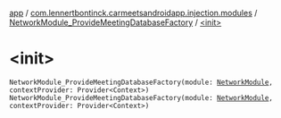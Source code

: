 [app](../../index.md) / [com.lennertbontinck.carmeetsandroidapp.injection.modules](../index.md) / [NetworkModule_ProvideMeetingDatabaseFactory](index.md) / [&lt;init&gt;](./-init-.md)

# &lt;init&gt;

`NetworkModule_ProvideMeetingDatabaseFactory(module: `[`NetworkModule`](../-network-module/index.md)`, contextProvider: Provider<Context>)`
`NetworkModule_ProvideMeetingDatabaseFactory(module: `[`NetworkModule`](../-network-module/index.md)`, contextProvider: Provider<Context>)`